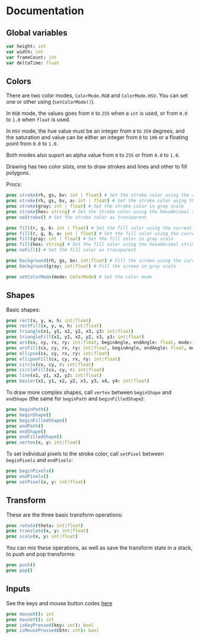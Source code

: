 # Documentation

## Global variables
```nim
var height: int
var width: int
var frameCount: int
var deltaTime: float
```

## Colors
There are two color modes, `ColorMode.RGB` and `ColorMode.HSV`. You can set one or other using (`setColorMode()`).

In `RGB` mode, the values goes from `0` to `255` when a `int` is used, or from `0.0` to `1.0` when `float` is used.

In `HSV` mode, the hue value must be an integer from `0` to `359` degrees, and the saturation and value can be either an integer from `0` to `100` or a floating point from `0.0` to `1.0`.

Both modes also suport an alpha value from `0` to `255` or from `0.0` to `1.0`.

Drawing has two color slots, one to draw strokes and lines and other to fill polygons.

Procs:

```nim
proc stroke(rh, gs, bv: int | float) # Set the stroke color using the current color mode
proc stroke(rh, gs, bv, a: int | float) # Set the stroke color using the current color mode
proc stroke(gray: int | float) # Set the stroke color in gray scale
proc stroke(hex: string) # Set the stroke color using the hexadecimal string
proc noStroke() # Set the stroke color as transparent

proc fill(r, g, b: int | float) # Set the fill color using the current color mode
proc fill(r, g, b, a: int | float) # Set the fill color using the current color mode
proc fill(gray: int | float) # Set the fill color in gray scale
proc fill(hex: string) # Set the fill color using the hexadecimal string
proc noFill() # Set the fill color as transparent

proc background(rh, gs, bv: int|float) # Fill the screen using the current color mode
proc background(gray: int|float) # Fill the screen in gray scale

proc setColorMode(mode: ColorMode) # Set the color mode
```

## Shapes
Basic shapes:
```nim
proc rect(x, y, w, h: int|float)
proc rectFill(x, y, w, h: int|float)
proc triangle(x1, y1, x2, y2, x3, y3: int|float)
proc triangleFill(x1, y1, x2, y2, x3, y3: int|float)
proc arc(cx, cy, rx, ry: int|float, beginAngle, endAngle: float, mode: ArcMode = Open)
proc arcFill(cx, cy, rx, ry: int|float, beginAngle, endAngle: float, mode: ArcMode = Open)
proc ellipse(cx, cy, rx, ry: int|float)
proc ellipseFill(cx, cy, rx, ry: int|float)
proc circle(cx, cy, r: int|float)
proc circleFill(cx, cy, r: int|float)
proc line(x1, y1, x2, y2: int|float)
proc bezier(x1, y1, x2, y2, x3, y3, x4, y4: int|float)
```

To draw more complex shapes, call `vertex` between `beginShape` and `endShape` (the same for `beginPath` and `beginFilledShape`): 
```nim
proc beginPath()
proc beginShape()
proc beginFilledShape()
proc endPath()
proc endShape()
proc endFilledShape()
proc vertex(x, y: int|float)
```

To set individual pixels to the stroke color, call `setPixel` between `beginPixels` and `endPixels`:
```nim
proc beginPixels()
proc endPixels()
proc setPixel(x, y: int|float)
```

## Transform
These are the three basic transform operations:
```nim
proc rotate(theta: int|float)
proc translate(x, y: int|float)
proc scale(x, y: int|float)
```

You can mix these operations, as well as save the transform state in a stack, to push and pop transforms:
```nim
proc push()
proc pop()
```

## Inputs
See the keys and mouse button codes [here](src/drawim/constants/keycodes.nim)

```nim
proc mouseX(): int
proc mouseY(): int
proc isKeyPressed(key: int): bool
proc isMousePressed(btn: int): bool
```